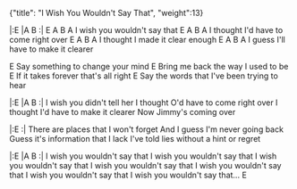 {"title": "I Wish You Wouldn't Say That", "weight":13}

|:E   |A   B :|
E         A         B   A
I wish you wouldn't say that
E                     A          B A
I thought I'd have to come right over
E          A        B     A
I thought I made it clear enough
E                    A       B   A
I guess I'll have to make it clearer

E
Say something to change your mind
E
Bring me back the way I used to be
E
If it takes forever that's all right
E
Say the words that I've been trying to hear

|:E   |A   B :|
I wish you didn't tell her
I thought O'd have to come right over
I thought I'd have to make it clearer
Now Jimmy's coming over

|:E    :|
There are places that I won't forget
And I guess I'm never going back
Guess it's information that I lack
I've told lies without a hint or regret

|:E   |A   B :|
I wish you wouldn't say that
I wish you wouldn't say that
I wish you wouldn't say that
I wish you wouldn't say that
I wish you wouldn't say that
I wish you wouldn't say that
I wish you wouldn't say that...
E
